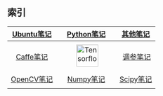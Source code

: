 **索引**
---


[Ubuntu笔记](https://github.com/JNingWei/Notebook/blob/master/Bookshelf/Ubuntu-Notebook/Ubuntu-Notebook.md) |  | [Python笔记](https://github.com/JNingWei/Notebook/blob/master/Bookshelf/Python-Notebook/Python-Notebook.md) |  | [其他笔记](https://github.com/JNingWei/Notebook/blob/master/Bookshelf/Others-Notebook/Others-Notebook.md)
:----: | :----: | :----: | :----: | :----: 
 |  |  |  | 
[Caffe笔记](https://github.com/JNingWei/Notebook/blob/master/Bookshelf/Caffe-Notebook/Caffe-Notebook.md)  |  |  [<img src="https://avatars2.githubusercontent.com/u/15658638?v=3&s=200" width="50" height="50" alt="Tensorflow"/>](https://github.com/JNingWei/Notebook/blob/master/Bookshelf/TensorFlow-Notebook/TensorFlow-Notebook.md)  |  |  [调参笔记](https://github.com/JNingWei/Notebook/blob/master/Bookshelf/Tunning-Notebook/Tunning-Notebook.md)
 |  |  |  | 
[OpenCV笔记](https://github.com/JNingWei/Notebook/blob/master/Bookshelf/OpenCV-Notebook/OpenCV-Notebook.md)  |  | [Numpy笔记](https://github.com/JNingWei/Notebook/blob/master/Bookshelf/Numpy-Notebook/Numpy-Notebook.md) |  | [Scipy笔记](https://github.com/JNingWei/Notebook/blob/master/Bookshelf/Scipy-Notebook/Scipy-Notebook.md)
 |  |  |  | 


